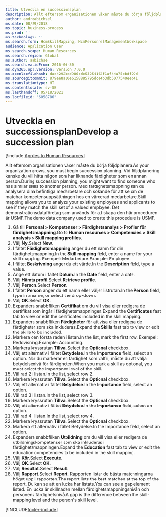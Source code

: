 ```yaml
---
title: Utveckla en successionsplan
description: Allt eftersom organisationen växer måste du börja följdplanera.
author: andreabichsel
ms.date: 08/29/2018
ms.topic: business-process
ms.prod: ''
ms.technology: ''
ms.search.form: HcmSkillMapping, HcmPersonnelManagementWorkspace
audience: Application User
ms.search.scope: Human Resources
ms.search.region: Global
ms.author: anbichse
ms.search.validFrom: 2016-06-30
ms.dyn365.ops.version: Version 7.0.0
ms.openlocfilehash: dae4292bed986cdc53254162f1af44a75ebdf29d
ms.sourcegitcommit: 879ee8a10e6158885795dce4b3db5077540eec41
ms.translationtype: HT
ms.contentlocale: sv-SE
ms.lasthandoff: 05/18/2021
ms.locfileid: "6058786"
---
```

# <a name="develop-a-succession-plan"></a><span data-ttu-id="475be-103">Utveckla en successionsplan</span><span class="sxs-lookup"><span data-stu-id="475be-103">Develop a succession plan</span></span>

[!include [Applies to Human Resources](../includes/applies-to-hr.md)]

<span data-ttu-id="475be-104">Allt eftersom organisationen växer måste du börja följdplanera.</span><span class="sxs-lookup"><span data-stu-id="475be-104">As your organization grows, you must begin succession planning.</span></span> <span data-ttu-id="475be-105">Vid följdplanering kanske du vill hitta någon som har liknande färdigheter som en annan person.</span><span class="sxs-lookup"><span data-stu-id="475be-105">During succession planning, you might want to find someone who has similar skills to another person.</span></span> <span data-ttu-id="475be-106">Med färdighetsmappning kan du analysera dina befintliga medarbetare och sökande för att se om de matchar kompetensuppsättningen hos en värderad medarbetare.</span><span class="sxs-lookup"><span data-stu-id="475be-106">Skill mapping allows you to analyze your existing employees and applicants to see if they match the skill set of a valued employee.</span></span> <span data-ttu-id="475be-107">Det demonstrationsdataföretag som används för att skapa den här proceduren är USMF.</span><span class="sxs-lookup"><span data-stu-id="475be-107">The demo data company used to create this procedure is USMF.</span></span>

1. <span data-ttu-id="475be-108">Gå till **Personal > Kompetenser > Färdighetsanalys > Profiler för färdighetsmappning**.</span><span class="sxs-lookup"><span data-stu-id="475be-108">Go to **Human resources > Competencies > Skill analysis > Skill mapping profiles**.</span></span>
2. <span data-ttu-id="475be-109">Välj **Ny**.</span><span class="sxs-lookup"><span data-stu-id="475be-109">Select **New**.</span></span>
3. <span data-ttu-id="475be-110">I fältet **Färdighetsmappning** anger du ett namn för din färdighetsmappning.</span><span class="sxs-lookup"><span data-stu-id="475be-110">In the **Skill mapping** field, enter a name for your skill mapping.</span></span> <span data-ttu-id="475be-111">Exempel: Medarbetare.</span><span class="sxs-lookup"><span data-stu-id="475be-111">Example: Employee.</span></span>
4. <span data-ttu-id="475be-112">I fältet **Beskrivning** anger du ett värde.</span><span class="sxs-lookup"><span data-stu-id="475be-112">In the **Description** field, type a value.</span></span>
5. <span data-ttu-id="475be-113">Ange ett datum i fältet **Datum.**</span><span class="sxs-lookup"><span data-stu-id="475be-113">In the **Date** field, enter a date.</span></span>
6. <span data-ttu-id="475be-114">Välj **Hämta profil**.</span><span class="sxs-lookup"><span data-stu-id="475be-114">Select **Retrieve profile**.</span></span>
7. <span data-ttu-id="475be-115">Välj **Person**.</span><span class="sxs-lookup"><span data-stu-id="475be-115">Select **Person**.</span></span>
8. <span data-ttu-id="475be-116">I fältet **Person** anger du ett namn eller väljer listrutan.</span><span class="sxs-lookup"><span data-stu-id="475be-116">In the **Person** field, type in a name, or select the drop-down.</span></span>
9. <span data-ttu-id="475be-117">Välj **OK**.</span><span class="sxs-lookup"><span data-stu-id="475be-117">Select **OK**.</span></span>
10. <span data-ttu-id="475be-118">Expandera snabbfliken **Certifikat** om du vill visa eller redigera de certifikat som ingår i färdighetsmappningen.</span><span class="sxs-lookup"><span data-stu-id="475be-118">Expand the **Certificates** fast tab to view or edit the certificates included in the skill mapping.</span></span>
11. <span data-ttu-id="475be-119">Expandera snabbfliken **Färdigheter** för att visa eller redigera de färdigheter som ska inkluderas.</span><span class="sxs-lookup"><span data-stu-id="475be-119">Expand the **Skills** fast tab to view or edit the skills to be included.</span></span>
12. <span data-ttu-id="475be-120">Markera den första raden i listan.</span><span class="sxs-lookup"><span data-stu-id="475be-120">In the list, mark the first row.</span></span> <span data-ttu-id="475be-121">Exempel: Redovisning.</span><span class="sxs-lookup"><span data-stu-id="475be-121">Example:  Accounting.</span></span>
13. <span data-ttu-id="475be-122">Markera kryssrutan **Tillval**.</span><span class="sxs-lookup"><span data-stu-id="475be-122">Select the **Optional** checkbox.</span></span>
14. <span data-ttu-id="475be-123">Välj ett alternativ i fältet **Betydelse**.</span><span class="sxs-lookup"><span data-stu-id="475be-123">In the **Importance** field, select an option.</span></span> <span data-ttu-id="475be-124">När du markerar en färdighet som valfri, måste du att välja betydelsenivå för färdigheten.</span><span class="sxs-lookup"><span data-stu-id="475be-124">When you mark a skill as optional, you must select the importance level of the skill.</span></span>  
15. <span data-ttu-id="475be-125">Väl rad 2 i listan.</span><span class="sxs-lookup"><span data-stu-id="475be-125">In the list, select row 2.</span></span>
16. <span data-ttu-id="475be-126">Markera kryssrutan **Tillval**.</span><span class="sxs-lookup"><span data-stu-id="475be-126">Select the **Optional** checkbox.</span></span>
17. <span data-ttu-id="475be-127">Välj ett alternativ i fältet **Betydelse**.</span><span class="sxs-lookup"><span data-stu-id="475be-127">In the **Importance** field, select an option.</span></span>
18. <span data-ttu-id="475be-128">Väl rad 3 i listan.</span><span class="sxs-lookup"><span data-stu-id="475be-128">In the list, select row 3.</span></span>
19. <span data-ttu-id="475be-129">Markera kryssrutan **Tillval**.</span><span class="sxs-lookup"><span data-stu-id="475be-129">Select the **Optional** checkbox.</span></span>
20. <span data-ttu-id="475be-130">Välj ett alternativ i fältet **Betydelse**.</span><span class="sxs-lookup"><span data-stu-id="475be-130">In the **Importance** field, select an option.</span></span>
21. <span data-ttu-id="475be-131">Väl rad 4 i listan.</span><span class="sxs-lookup"><span data-stu-id="475be-131">In the list, select row 4.</span></span>
22. <span data-ttu-id="475be-132">Markera kryssrutan **Tillval**.</span><span class="sxs-lookup"><span data-stu-id="475be-132">Select the **Optional** checkbox.</span></span>
23. <span data-ttu-id="475be-133">Markera ett alternativ i fältet Betydelse.</span><span class="sxs-lookup"><span data-stu-id="475be-133">In the Importance field, select an option.</span></span>
24. <span data-ttu-id="475be-134">Expandera snabbfliken **Utbildning** om du vill visa eller redigera de utbildningskompetenser som ska inkluderas i färdighetsmappningen.</span><span class="sxs-lookup"><span data-stu-id="475be-134">Expand the **Education** fast tab to view or edit the education competencies to be included in the skill mapping.</span></span>
25. <span data-ttu-id="475be-135">Välj **Kör**.</span><span class="sxs-lookup"><span data-stu-id="475be-135">Select **Execute**.</span></span>
26. <span data-ttu-id="475be-136">Välj **OK**.</span><span class="sxs-lookup"><span data-stu-id="475be-136">Select **OK**.</span></span>
27. <span data-ttu-id="475be-137">Välj **Resultat**.</span><span class="sxs-lookup"><span data-stu-id="475be-137">Select **Result**.</span></span>
28. <span data-ttu-id="475be-138">Välj **Rapport**.</span><span class="sxs-lookup"><span data-stu-id="475be-138">Select **Report**.</span></span> <span data-ttu-id="475be-139">Rapporten listar de bästa matchningarna högst upp i rapporten.</span><span class="sxs-lookup"><span data-stu-id="475be-139">The report lists the best matches at the top of the report.</span></span> <span data-ttu-id="475be-140">Du kan se att en lucka har listats.</span><span class="sxs-lookup"><span data-stu-id="475be-140">You can see a gap element listed.</span></span> <span data-ttu-id="475be-141">En lucka är skillnaden mellan färdighetsmappningsnivån och personens färdighetsnivå.</span><span class="sxs-lookup"><span data-stu-id="475be-141">A gap is the difference between the skill-mapping level and the person's skill level.</span></span>  



[!INCLUDE[footer-include](../includes/footer-banner.md)]